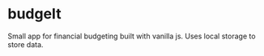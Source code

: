 # budgeIt

Small app for financial budgeting built with vanilla js. Uses local storage to store data.
